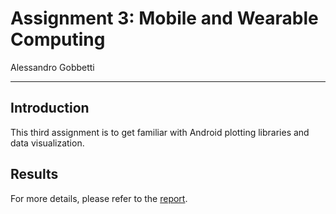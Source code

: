 # Assignment 3: Mobile and Wearable Computing

Alessandro Gobbetti

---

## Introduction

This third assignment is to get familiar with Android plotting libraries and data visualization.

## Results

For more details, please refer to the [report](tex/MWC_Alessandro-Gobbetti_Assignment3.pdf).
